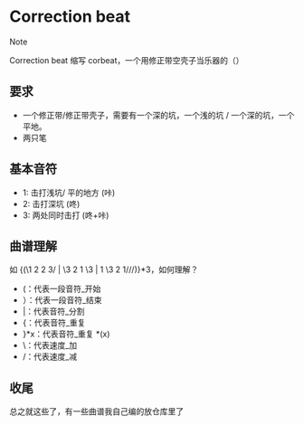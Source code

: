 # Correction beat

> [!Note]
>
> Correction beat 缩写 corbeat，一个用修正带空壳子当乐器的（）

## 要求
- 一个修正带/修正带壳子，需要有一个深的坑，一个浅的坑 / 一个深的坑，一个平地。
- 两只笔

## 基本音符
- 1: 击打浅坑/ 平的地方 (咔)
- 2: 击打深坑 (咚)
- 3: 两处同时击打 (咚+咔)

## 曲谱理解
如 {(\1 2 2 3/ | \3 2 1 \3 | 1 \3 2 1///)}*3，如何理解？

- (：代表一段音符_开始
- ）：代表一段音符_结束
- |：代表音符_分割
- {：代表音符_重复
- }*x：代表音符_重复 *(x)
- \：代表速度_加
- /：代表速度_减

## 收尾
总之就这些了，有一些曲谱我自己编的放仓库里了
